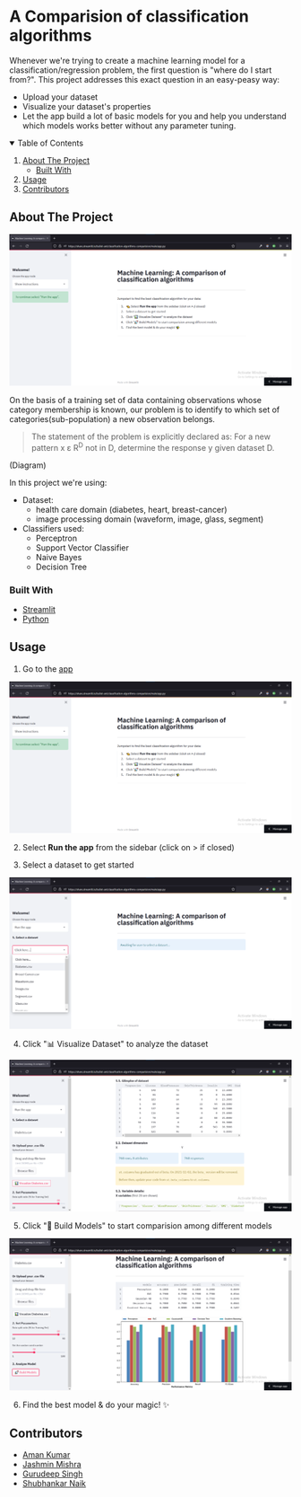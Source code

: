 
<!-- PROJECT LOGO -->
# A Comparision of classification algorithms

Whenever we're trying to create a machine learning model for a classification/regression problem, the first question is "where do I start from?". This project addresses this exact question in an easy-peasy way:
  - Upload your dataset
  - Visualize your dataset's properties
  - Let the app build a lot of basic models for you and help you understand which models works better without any parameter tuning.
    <br />
  </p>
</p>



<!-- TABLE OF CONTENTS -->
<details open="open">
  <summary>Table of Contents</summary>
  <ol>
    <li>
      <a href="#about-the-project">About The Project</a>
      <ul>
        <li><a href="#built-with">Built With</a></li>
      </ul>
    </li>
    <li><a href="#usage">Usage</a></li>
    <li><a href="#contributors">Contributors</a></li>
  </ol>
</details>



<!-- ABOUT THE PROJECT -->
## About The Project

![Landing page](https://github.com/bullet-ant/Classification-Algorithms-Comparision/blob/main/images/landing_page.png?raw=true)

On the basis of a training set of data containing observations whose category membership is known, our problem is to identify to which set of categories(sub-population) a new observation belongs.

> The statement of the problem is explicitly declared as:
> For a new pattern x ε R<sup>D</sup> not in D, determine the response y given dataset D.

(Diagram)

In this project we're using: 
- Dataset:
  -  health care domain (diabetes, heart, breast-cancer)
  -  image processing domain (waveform, image, glass, segment)
- Classifiers used:
  - Perceptron
  - Support Vector Classifier
  - Naive Bayes
  - Decision Tree


### Built With

* [Streamlit](https://streamlit.io)
* [Python](https://www.python.org)


<!-- USAGE EXAMPLES -->
## Usage

1. Go to the [app](https://share.streamlit.io/bullet-ant/comparision-of-classification-algorithms/main/app.py)

![Landing page](https://github.com/bullet-ant/Classification-Algorithms-Comparision/blob/main/images/landing_page.png?raw=true)

2. Select **Run the app** from the sidebar (click on > if closed)

3. Select a dataset to get started

![Dataset selection](https://github.com/bullet-ant/Classification-Algorithms-Comparision/blob/main/images/select_dataset.png?raw=true)

4. Click "📊 Visualize Dataset" to analyze the dataset

![Visualize dataset](https://github.com/bullet-ant/Classification-Algorithms-Comparision/blob/main/images/visualize_dataset.png?raw=true)

5. Click "🚀 Build Models" to start comparision among different models

![Build models](https://github.com/bullet-ant/Classification-Algorithms-Comparision/blob/main/images/build_models.png?raw=true)

6. Find the best model & do your magic! ✨



<!-- CONTRIBUTORS -->
## Contributors

- [Aman Kumar](https://github.com/bullet-ant)
- [Jashmin Mishra](https://github.com/jashminmishra1)
- [Gurudeep Singh](https://github.com/gudii16)
- [Shubhankar Naik](https://github.com/shubhankar-naik)


